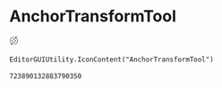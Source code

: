 # AnchorTransformTool
![](/img/AnchorTransformTool.png)

``` CSharp
EditorGUIUtility.IconContent("AnchorTransformTool")
```
```
723890132883790350
```
